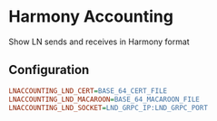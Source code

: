 # Harmony Accounting

Show LN sends and receives in Harmony format

## Configuration

```ini
LNACCOUNTING_LND_CERT=BASE_64_CERT_FILE
LNACCOUNTING_LND_MACAROON=BASE_64_MACAROON_FILE
LNACCOUNTING_LND_SOCKET=LND_GRPC_IP:LND_GRPC_PORT
```
